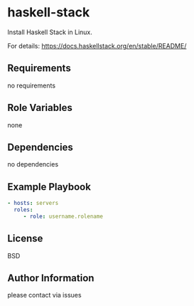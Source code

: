 haskell-stack
=========

Install Haskell Stack in Linux.

For details: https://docs.haskellstack.org/en/stable/README/

Requirements
------------

no requirements

Role Variables
--------------

none

Dependencies
------------

no dependencies

Example Playbook
----------------

```yaml
- hosts: servers
  roles:
     - role: username.rolename
```

License
-------

BSD

Author Information
------------------

please contact via issues
